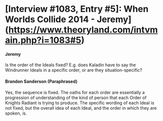 # [Interview #1083, Entry #5]: When Worlds Collide 2014 - Jeremy](https://www.theoryland.com/intvmain.php?i=1083#5)

#### Jeremy

Is the order of the Ideals fixed? E.g. does Kaladin have to say the Windrunner Ideals in a specific order, or are they situation-specific?

#### Brandon Sanderson (Paraphrased)

Yes, the sequence is fixed. The oaths for each order are essentially a progression of understanding of the kind of person that each Order of Knights Radiant is trying to produce. The specific wording of each Ideal is not fixed, but the overall idea of each Ideal, and the order in which they are spoken, is.


